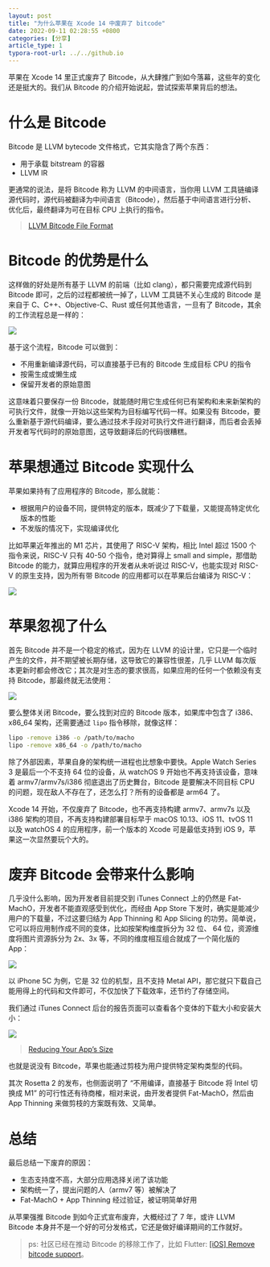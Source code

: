 ```yaml
---
layout: post
title: "为什么苹果在 Xcode 14 中废弃了 bitcode"
date: 2022-09-11 02:28:55 +0800
categories: [分享]
article_type: 1
typora-root-url: ../../github.io
---
```


苹果在 Xcode 14 里正式废弃了 Bitcode，从大肆推广到如今落幕，这些年的变化还是挺大的。我们从 Bitcode 的介绍开始说起，尝试探索苹果背后的想法。

# 什么是 Bitcode

Bitcode 是 LLVM bytecode 文件格式，它其实隐含了两个东西：

- 用于承载 bitstream 的容器
- LLVM IR

更通常的说法，是将 Bitcode 称为 LLVM 的中间语言，当你用 LLVM 工具链编译源代码时，源代码被翻译为中间语言（Bitcode），然后基于中间语言进行分析、优化后，最终翻译为可在目标 CPU 上执行的指令。

> [LLVM Bitcode File Format](https://llvm.org/docs/BitCodeFormat.html)

# Bitcode 的优势是什么

这样做的好处是所有基于 LLVM 的前端（比如 clang），都只需要完成源代码到 Bitcode 即可，之后的过程都被统一掉了，LLVM 工具链不关心生成的 Bitcode 是来自于 C、C++、Objective-C、Rust 或任何其他语言，一旦有了 Bitcode，其余的工作流程总是一样的：

![](/assets/img/bitcode-1.png)

基于这个流程，Bitcode 可以做到：

- 不用重新编译源代码，可以直接基于已有的 Bitcode 生成目标 CPU 的指令
- 按需生成或懒生成
- 保留开发者的原始意图

这意味着只要保存一份 Bitcode，就能随时用它生成任何已有架构和未来新架构的可执行文件，就像一开始以这些架构为目标编写代码一样。如果没有 Bitcode，要么重新基于源代码编译，要么通过技术手段对可执行文件进行翻译，而后者会丢掉开发者写代码时的原始意图，这导致翻译后的代码很糟糕。

# 苹果想通过 Bitcode 实现什么

苹果如果持有了应用程序的 Bitcode，那么就能：

- 根据用户的设备不同，提供特定的版本，既减少了下载量，又能提高特定优化版本的性能
- 不发版的情况下，实现编译优化

比如苹果近年推出的 M1 芯片，其使用了 RISC-V 架构，相比 Intel 超过 1500 个指令来说，RISC-V 只有 40-50 个指令，绝对算得上 small and simple，那借助 Bitcode 的能力，就算应用程序的开发者从未听说过 RISC-V，也能实现对 RISC-V 的原生支持，因为所有带 Bitcode 的应用都可以在苹果后台编译为 RISC-V：

![](/assets/img/bitcode-2.jpg)

# 苹果忽视了什么

首先 Bitcode 并不是一个稳定的格式，因为在 LLVM 的设计里，它只是一个临时产生的文件，并不期望被长期存储，这导致它的兼容性很差，几乎 LLVM 每次版本更新时都会修改它；其次是对生态的要求很高，如果应用的任何一个依赖没有支持 Bitcode，那最终就无法使用：

![](/assets/img/bitcode-3.png)

要么整体关闭 Bitcode，要么找到对应的 Bitcode 版本，如果库中包含了 i386、x86_64 架构，还需要通过 `lipo` 指令移除，就像这样：

```bash
lipo -remove i386 -o /path/to/macho
lipo -remove x86_64 -o /path/to/macho
```

除了外部因素，苹果自身的架构统一进程也比想象中要快。Apple Watch Series 3 是最后一个不支持 64 位的设备，从 watchOS 9 开始也不再支持该设备，意味着 armv7/armv7s/i386 彻底退出了历史舞台，Bitcode 是要解决不同目标 CPU 的问题，现在敌人不存在了，还怎么打？所有的设备都是 arm64 了。

Xcode 14 开始，不仅废弃了 Bitcode，也不再支持构建 armv7、armv7s 以及 i386 架构的项目，不再支持构建部署目标早于 macOS 10.13、iOS 11、tvOS 11 以及 watchOS 4 的应用程序，前一个版本的 Xcode 可是最低支持到 iOS 9，苹果这一次显然要玩个大的。

# 废弃 Bitcode 会带来什么影响

几乎没什么影响，因为开发者目前提交到 iTunes Connect 上的仍然是 Fat-MachO，开发者不能直观感受到优化，而经由 App Store 下发时，确实是能减少用户的下载量，不过这要归结为 App Thinning 和 App Slicing 的功劳。简单说，它可以将应用制作成不同的变体，比如按架构维度拆分为 32 位、 64 位，资源维度将图片资源拆分为 2x、3x 等，不同的维度相互组合就成了一个简化版的 App：

![](/assets/img/bitcode-5.png)

以 iPhone 5C 为例，它是 32 位的机型，且不支持 Metal API，那它就只下载自己能用得上的代码和文件即可，不仅加快了下载效率，还节约了存储空间。

我们通过 iTunes Connect 后台的报告页面可以查看各个变体的下载大小和安装大小：

![](/assets/img/bitcode-4.png)

> [Reducing Your App’s Size](https://developer.apple.com/documentation/xcode/reducing-your-app-s-size)

也就是说没有 Bitcode，苹果也能通过剪枝为用户提供特定架构类型的代码。

其次 Rosetta 2 的发布，也侧面说明了 “不用编译，直接基于 Bitcode 将 Intel 切换成 M1” 的可行性还有待商榷，相对来说，由开发者提供 Fat-MachO，然后由 App Thinning 来做剪枝的方案既有效、又简单。

# 总结

最后总结一下废弃的原因：

- 生态支持度不高，大部分应用选择关闭了该功能
- 架构统一了，提出问题的人（armv7 等）被解决了
- Fat-MachO + App Thinning 经过验证，被证明简单好用

从苹果强推 Bitcode 到如今正式宣布废弃，大概经过了 7 年，或许 LLVM Bitcode 本身并不是一个好的可分发格式，它还是做好编译期间的工作就好。

> ps: 社区已经在推动 Bitcode 的移除工作了，比如 Flutter: [[iOS] Remove bitcode support](https://github.com/flutter/flutter/issues/105501)。
